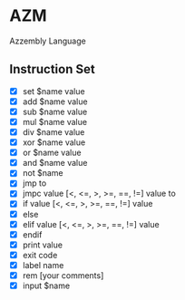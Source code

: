 # AZM
Azzembly Language

## Instruction Set
 * [x] set $name value
 * [x] add $name value
 * [x] sub $name value
 * [x] mul $name value
 * [x] div $name value
 * [x] xor $name value
 * [x] or $name value
 * [x] and $name value
 * [x] not $name
 * [x] jmp to
 * [x] jmpc value [<, <=, >, >=, ==, !=] value to
 * [x] if value [<, <=, >, >=, ==, !=] value
 * [x] else
 * [x] elif value [<, <=, >, >=, ==, !=] value
 * [x] endif
 * [x] print value
 * [x] exit code
 * [x] label name
 * [x] rem [your comments]
 * [x] input $name